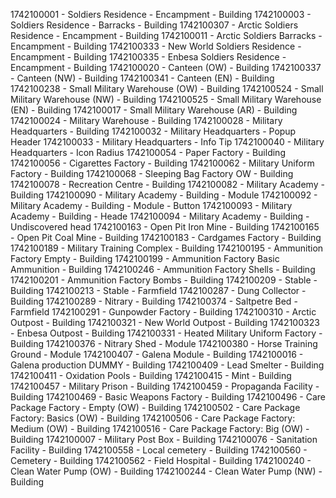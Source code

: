 1742100001 - Soldiers Residence - Encampment - Building
1742100003 - Soldiers Residence - Barracks - Building
1742100307 - Arctic Soldiers Residence - Encampment - Building
1742100011 - Arctic Soldiers Barracks - Encampment - Building
1742100333 - New World Soldiers Residence - Encampment - Building
1742100335 - Enbesa Soldiers Residence - Encampment - Building
1742100020 - Canteen (OW) - Building
1742100337 - Canteen (NW) - Building
1742100341 - Canteen (EN) - Building
1742100238 - Small Military Warehouse (OW) - Building
1742100524 - Small Military Warehouse (NW) - Building
1742100525 - Small Military Warehouse (EN) - Building
1742100017 - Small Military Warehouse (AR) - Building
1742100024 - Military Warehouse - Building
1742100028 - Military Headquarters - Building
1742100032 - Military Headquarters - Popup Header
1742100033 - Military Headquarters - Info Tip
1742100040 - Military Headquarters - Icon Radius
1742100054 - Paper Factory - Building
1742100056 - Cigarettes Factory - Building
1742100062 - Military Uniform Factory - Building
1742100068 - Sleeping Bag Factory OW - Building
1742100078 - Recreation Centre - Building
1742100082 - Military Academy - Building
1742100090 - Military Academy - Building - Module
1742100092 - Military Academy - Building - Module - Button
1742100093 - Military Academy - Building - Heade
1742100094 - Military Academy - Building - Undiscovered head
1742100163 - Open Pit Iron Mine - Building
1742100165 - Open Pit Coal Mine - Building
1742100183 - Cardgames Factory - Building
1742100189 - Military Training Complex - Building
1742100195 - Ammunition Factory Empty - Building
1742100199 - Ammunition Factory Basic Ammunition - Building
1742100246 - Ammunition Factory Shells - Building
1742100201 - Ammunition Factory Bombs - Building
1742100209 - Stable - Building
1742100213 - Stable - Farmfield
1742100287 - Dung Collector - Building
1742100289 - Nitrary - Building
1742100374 - Saltpetre Bed - Farmfield
1742100291 - Gunpowder Factory - Building
1742100310 - Arctic Outpost - Building
1742100321 - New World Outpost - Building
1742100323 - Enbesa Outpost - Building
1742100331 - Heated Military Uniform Factory - Building
1742100376 - Nitrary Shed - Module
1742100380 - Horse Training Ground - Module
1742100407 - Galena Module - Building
1742100016 - Galena production DUMMY - Building
1742100409 - Lead Smelter - Building
1742100411 - Oxidation Pools - Building
1742100415 - Mint - Building
1742100457 - Military Prison - Building
1742100459 - Propaganda Facility - Building
1742100469 - Basic Weapons Factory - Building
1742100496 - Care Package Factory - Empty (OW) - Building
1742100502 - Care Package Factory: Basics (OW) - Building
1742100506 - Care Package Factory: Medium (OW) - Building
1742100516 - Care Package Factory: Big (OW) - Building
1742100007 - Military Post Box - Building
1742100076 - Sanitation Facility - Building
1742100558 - Local cemetery - Building
1742100560 - Cemetery - Building
1742100562 - Field Hospital - Building
1742100240 - Clean Water Pump (OW) - Building
1742100244 - Clean Water Pump (NW) - Building
